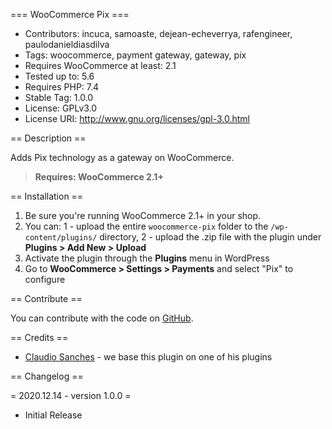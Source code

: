 === WooCommerce Pix ===

 - Contributors: incuca, samoaste, dejean-echeverrya, rafengineer, paulodanieldiasdilva
 - Tags: woocommerce, payment gateway, gateway, pix
 - Requires WooCommerce at least: 2.1
 - Tested up to: 5.6
 - Requires PHP: 7.4
 - Stable Tag: 1.0.0
 - License: GPLv3.0
 - License URI: http://www.gnu.org/licenses/gpl-3.0.html

== Description ==

Adds Pix technology as a gateway on WooCommerce.

> **Requires: WooCommerce 2.1+**

== Installation ==

1. Be sure you're running WooCommerce 2.1+ in your shop.
2. You can: 1 - upload the entire `woocommerce-pix` folder to the `/wp-content/plugins/` directory, 2 - upload the .zip file with the plugin under **Plugins &gt; Add New &gt; Upload**
3. Activate the plugin through the **Plugins** menu in WordPress
4. Go to **WooCommerce &gt; Settings &gt; Payments** and select "Pix" to configure

== Contribute ==

You can contribute with the code on [GitHub](https://github.com/InCuca/woocommerce-pix).

== Credits ==

* [Claudio Sanches](https://claudiosanches.com/) - we base this plugin on one of his plugins

== Changelog ==

= 2020.12.14 - version 1.0.0 =
 * Initial Release
